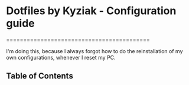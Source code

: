 # Dotfiles by Kyziak - Configuration guide 
==========================================

I'm doing this, because I always forgot how to do the reinstallation of my own configurations, whenever I reset my PC. 

## Table of Contents

